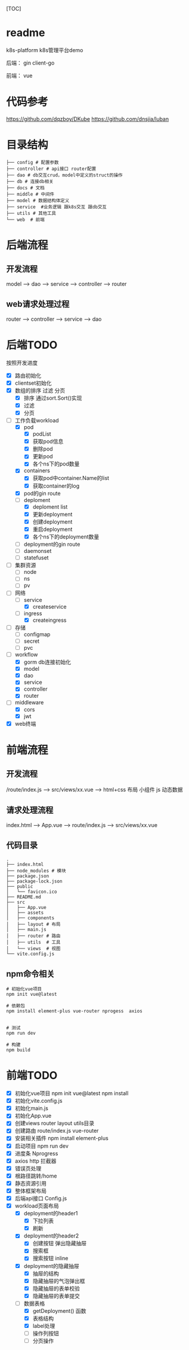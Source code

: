[TOC]
# readme
k8s-platform
k8s管理平台demo

后端：
gin client-go

前端：
vue

# 代码参考
https://github.com/dqzboy/DKube
https://github.com/dnsjia/luban



# 目录结构
```shell
├── config # 配置参数
├── controller # api接口 router配置
├── dao # db交互crud，model中定义的struct的操作
├── db # 连接db相关
├── docs # 文档
├── middle # 中间件
├── model # 数据结构体定义
├── service  #业务逻辑 跟k8s交互 跟db交互
├── utils # 其他工具
└── web  # 前端

```

# 后端流程
## 开发流程
model --> dao -->  service -->  controller -->  router

## web请求处理过程
router --> controller --> service --> dao

# 后端TODO
按照开发进度
- [x] 路由初始化
- [x] clientset初始化
- [x] 数组的排序 过滤 分页
  - [x] 排序 通过sort.Sort()实现
  - [x] 过滤 
  - [x] 分页
- [ ] 工作负载workload 
  - [x] pod
    - [x] podList
    - [x] 获取pod信息
    - [x] 删除pod
    - [x] 更新pod
    - [x] 各个ns下的pod数量
  - [x] containers
    - [x] 获取pod中container.Name的list
    - [x] 获取container的log
  - [x] pod的gin route
  - [ ] deploment
    - [x] deploment list
    - [x] 更新deployment
    - [x] 创建deployment
    - [x] 重启deployment
    - [x] 各个ns下的deployment数量
  - [ ] deployment的gin route
  - [ ] daemonset
  - [ ] statefuset
- [ ] 集群资源
  - [ ] node
  - [ ] ns
  - [ ] pv
- [ ] 网络
  - [ ] service
    - [x] createservice 
  - [ ] ingress
    - [x] createingress
- [ ] 存储
  - [ ] configmap
  - [ ] secret
  - [ ] pvc
- [ ] workflow
  - [x] gorm db连接初始化 
  - [x] model
  - [x] dao
  - [x] service
  - [x] controller
  - [x] router
- [ ] middleware
  - [x] cors
  - [x] jwt
- [x] web终端

# 前端流程
## 开发流程
/route/index.js --> src/views/xx.vue --> html+css 布局 小组件 js 动态数据

## 请求处理流程

index.html --> App.vue --> route/index.js --> src/views/xx.vue

## 代码目录
```shell
.
├── index.html
├── node_modules # 模块
├── package.json
├── package-lock.json
├── public
│   └── favicon.ico
├── README.md
├── src
│   ├── App.vue
│   ├── assets 
│   ├── components
│   ├── layout # 布局
│   ├── main.js
│   ├── router # 路由
│   ├── utils  # 工具
│   └── views  # 视图
└── vite.config.js

```
## npm命令相关
```shell
# 初始化vue项目
npm init vue@latest

# 依赖包
npm install element-plus vue-router nprogess  axios


# 测试
npm run dev

# 构建
npm build
```


# 前端TODO
- [x] 初始化vue项目 npm init vue@latest  npm install
- [x] 初始化vite.config.js
- [x] 初始化main.js 
- [x] 初始化App.vue
- [x] 创建views router layout utils目录
- [x] 创建路由 route/index.js vue-router
- [x] 安装相关插件 npm install element-plus
- [x] 启动项目 npm run dev
- [x] 进度条 Nprogress
- [x] axios http 拦截器
- [x] 错误页处理
- [x] 根路径跳转/home
- [x] 静态资源引用
- [x] 整体框架布局
- [x] 后端api接口 Config.js
- [x] workload页面布局
  - [x] deployment的header1
    - [x] 下拉列表
    - [x] 刷新
  - [x] deployment的header2
    - [x] 创建按钮 弹出隐藏抽屉
    - [x] 搜索框
    - [x] 搜索按钮  inline
  - [x] deployment的隐藏抽屉
    - [x] 抽屉的结构 
    - [x] 隐藏抽屉的气泡弹出框
    - [x] 隐藏抽屉的表单校验
    - [x] 隐藏抽屉的表单提交
  - [ ] 数据表格
    - [x] getDeployment() 函数
    - [x] 表格结构
    - [x] label处理
    - [ ] 操作列按钮
    - [ ] 分页操作
